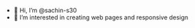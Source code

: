 - 👋 Hi, I’m @sachin-s30
- 👀 I’m interested in creating web pages and responsive design



<!---
sachin-s30/sachin-s30 is a ✨ special ✨ repository because its `README.md` (this file) appears on your GitHub profile.
You can click the Preview link to take a look at your changes.
--->
